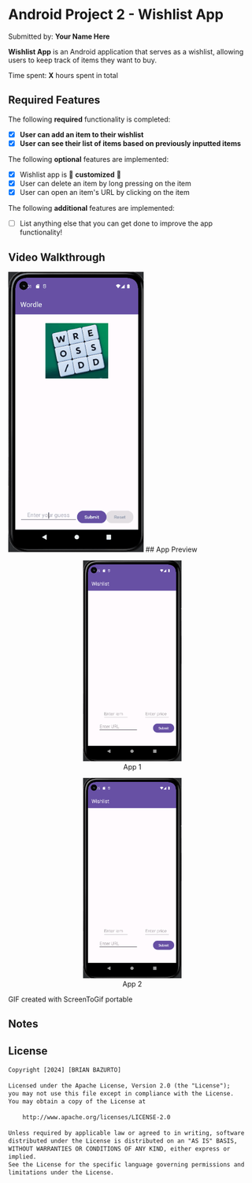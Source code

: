 # Android Project 2 - Wishlist App

Submitted by: **Your Name Here**

**Wishlist App** is an Android application that serves as a wishlist, allowing users to keep track of items they want to buy.

Time spent: **X** hours spent in total

## Required Features

The following **required** functionality is completed:

- [x] **User can add an item to their wishlist**
- [x] **User can see their list of items based on previously inputted items**

The following **optional** features are implemented:

- [x] Wishlist app is 🎨 **customized** 🎨
- [x] User can delete an item by long pressing on the item
- [x] User can open an item's URL by clicking on the item

The following **additional** features are implemented:

* [ ] List anything else that you can get done to improve the app functionality!

## Video Walkthrough

 <img src="https://github.com/ba-00001/wishlist_recyclerview/blob/master/wishlist_recyclerview_GIF.gif"   width="275px" alt="GIF 1">
## App Preview

<!-- Single row of images with names -->
<div align="center">
  <figure>
    <img src="https://github.com/ba-00001/wishlist_recyclerview/blob/master/Whishlist_app_1.png" width="200" alt="Image 1">
    <figcaption> App 1</figcaption>
  </figure>
  
  <figure>
    <img src="https://github.com/ba-00001/wishlist_recyclerview/blob/master/Whishlist_app_1.png" width="200" alt="Image 3">
    <figcaption>App 2</figcaption>
  </figure>
</div>

<!-- Replace this with whatever GIF tool you used! -->
GIF created with ScreenToGif portable
<!-- Recommended tools: [Kap](https://getkap.co/) for macOS [ScreenToGif](https://www.screentogif.com/) for Windows [peek](https://github.com/phw/peek) for Linux. -->

## Notes
<!-- Describe any challenges encountered while building the app. -->


## License

```plaintext
Copyright [2024] [BRIAN BAZURTO]

Licensed under the Apache License, Version 2.0 (the "License");
you may not use this file except in compliance with the License.
You may obtain a copy of the License at

    http://www.apache.org/licenses/LICENSE-2.0

Unless required by applicable law or agreed to in writing, software
distributed under the License is distributed on an "AS IS" BASIS,
WITHOUT WARRANTIES OR CONDITIONS OF ANY KIND, either express or implied.
See the License for the specific language governing permissions and
limitations under the License.
